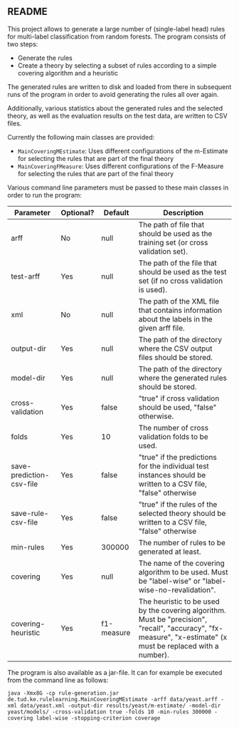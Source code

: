 ## README

This project allows to generate a large number of (single-label head) rules for multi-label classification from random forests. The program consists of two steps:

- Generate the rules
- Create a theory by selecting a subset of rules according to a simple covering algorithm and a heuristic

The generated rules are written to disk and loaded from there in subsequent runs of the program in order to avoid generating the rules all over again.

Additionally, various statistics about the generated rules and the selected theory, as well as the evaluation results on the test data, are written to CSV files.

Currently the following main classes are provided:

- `MainCoveringMEstimate`:  Uses different configurations of the m-Estimate for selecting the rules that are part of the final theory
- `MainCoveringFMeasure`: Uses different configurations of the F-Measure for selecting the rules that are part of the final theory

Various command line parameters must be passed to these main classes in order to run the program:

| Parameter                | Optional? | Default    | Description                                                                                                                                                   |
|--------------------------|-----------|------------|---------------------------------------------------------------------------------------------------------------------------------------------------------------|
| arff                     | No        | null       | The path of file that should be used as the training set (or cross validation set).                                                                           |
| test-arff                | Yes       | null       | The path of the file that should be used as the test set (if no cross validation is used).                                                                    |
| xml                      | No        | null       | The path of the XML file that contains information about the labels in the given arff file.                                                                   |
| output-dir               | Yes       | null       |  The path of the directory where the CSV output files should be stored.                                                                                       |
| model-dir                | Yes       | null       | The path of the directory where the generated rules should be stored.                                                                                         |
| cross-validation         | Yes       | false      | "true" if cross validation should be used, "false" otherwise.                                                                                                 |
| folds                    | Yes       | 10         | The number of cross validation folds to be used.                                                                                                              |
| save-prediction-csv-file | Yes       | false      | "true" if the predictions for the individual test instances should be written to a CSV file, "false" otherwise                                                |
| save-rule-csv-file       | Yes       | false      | "true" if the rules of the selected theory should be written to a CSV file, "false" otherwise                                                                 |
| min-rules                | Yes       | 300000     | The number of rules to be generated at least.                                                                                                                 |
| covering                 | Yes       | null       | The name of the covering algorithm to be used. Must be "label-wise" or "label-wise-no-revalidation".                                                          |
| covering-heuristic       | Yes       | f1-measure | The heuristic to be used by the covering algorithm. Must be "precision", "recall", "accuracy", "fx-measure", "x-estimate" (x must be replaced with a number). |

The program is also available as a jar-file. It can for example be executed from the command line as follows:

```
java -Xmx8G -cp rule-generation.jar de.tud.ke.rulelearning.MainCoveringMEstimate -arff data/yeast.arff -xml data/yeast.xml -output-dir results/yeast/m-estimate/ -model-dir yeast/models/ -cross-validation true -folds 10 -min-rules 300000 -covering label-wise -stopping-criterion coverage
```
